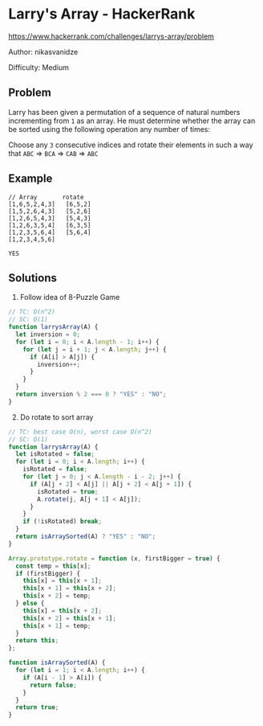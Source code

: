 # Larry's Array - HackerRank

https://www.hackerrank.com/challenges/larrys-array/problem

Author: nikasvanidze

Difficulty: Medium

## Problem

Larry has been given a permutation of a sequence of natural numbers incrementing from `1` as an array. He must determine whether the array can be sorted using the following operation any number of times:

Choose any `3` consecutive indices and rotate their elements in such a way that
`ABC` => `BCA` => `CAB` => `ABC`

## Example

```
// Array       rotate
[1,6,5,2,4,3]	[6,5,2]
[1,5,2,6,4,3]	[5,2,6]
[1,2,6,5,4,3]	[5,4,3]
[1,2,6,3,5,4]	[6,3,5]
[1,2,3,5,6,4]	[5,6,4]
[1,2,3,4,5,6]

YES
```

## Solutions

1. Follow idea of 8-Puzzle Game

```js
// TC: O(n^2)
// SC: O(1)
function larrysArray(A) {
  let inversion = 0;
  for (let i = 0; i < A.length - 1; i++) {
    for (let j = i + 1; j < A.length; j++) {
      if (A[i] > A[j]) {
        inversion++;
      }
    }
  }
  return inversion % 2 === 0 ? "YES" : "NO";
}
```

2. Do rotate to sort array

```js
// TC: best case O(n), worst case O(n^2)
// SC: O(1)
function larrysArray(A) {
  let isRotated = false;
  for (let i = 0; i < A.length; i++) {
    isRotated = false;
    for (let j = 0; j < A.length - i - 2; j++) {
      if (A[j + 2] < A[j] || A[j + 2] < A[j + 1]) {
        isRotated = true;
        A.rotate(j, A[j + 1] < A[j]);
      }
    }
    if (!isRotated) break;
  }
  return isArraySorted(A) ? "YES" : "NO";
}

Array.prototype.rotate = function (x, firstBigger = true) {
  const temp = this[x];
  if (firstBigger) {
    this[x] = this[x + 1];
    this[x + 1] = this[x + 2];
    this[x + 2] = temp;
  } else {
    this[x] = this[x + 2];
    this[x + 2] = this[x + 1];
    this[x + 1] = temp;
  }
  return this;
};

function isArraySorted(A) {
  for (let i = 1; i < A.length; i++) {
    if (A[i - 1] > A[i]) {
      return false;
    }
  }
  return true;
}
```
